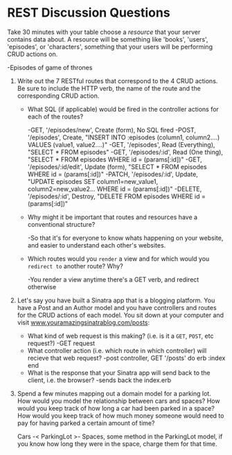 # REST Discussion Questions

Take 30 minutes with your table choose a *resource* that your server contains data about. A resource will be something like 'books', 'users', 'episodes', or 'characters', something that your users will be performing CRUD actions on.

-Episodes of game of thrones

1. Write out the 7 RESTful routes that correspond to the 4 CRUD actions.  Be sure to include the HTTP verb, the name of the route and the corresponding CRUD action.  

   * What SQL (if applicable) would be fired in the controller actions for each of the routes?

       -GET, '/episodes/new', Create (form), No SQL fired
       -POST, '/episodes', Create, "INSERT INTO :episodes (column1, column2....) VALUES (value1, value2....)"
       -GET, '/episodes', Read (Everything), "SELECT * FROM episodes"
       -GET, '/episodes/:id', Read (One thing), "SELECT * FROM episodes WHERE id = (params[:id])"
       -GET, '/episodes/:id/edit', Update (form), "SELECT * FROM episodes WHERE id = (params[:id])"
       -PATCH, '/episodes/:id', Update, "UPDATE episodes SET column1=new_value1, column2=new_value2... WHERE id = (params[:id])"
       -DELETE, '/episodes/:id', Destroy, "DELETE FROM episodes WHERE id = (params[:id])"

   * Why might it be important that routes and resources have a conventional structure?

      -So that it's for everyone to know whats happening on your website, and easier to understand each other's websites.

   * Which routes would you `render` a view and for which would you `redirect to` another route? Why?

      -You render a view anytime there's a GET verb, and redirect otherwise

2. Let's say you have built a Sinatra app that is a blogging platform. You have a Post and an Author model and you have controllers and routes for the CRUD actions of each model. You sit down at your computer and visit www.youramazingsinatrablog.com/posts:

   * What kind of web request is this making? (i.e. is it a `GET`, `POST`, etc request?)
      -GET request
   * What controller action (i.e. which route in which controller) will recieve that web request?
      -post controller,
      GET '/posts' do
        erb :index
      end
   * What is the response that your Sinatra app will send back to the client, i.e. the browser?
      -sends back the index.erb

3. Spend a few minutes mapping out a domain model for a parking lot. How would you model the relationship between cars and spaces? How would you keep track of how long a car had been parked in a space? How would you keep track of how much money someone would need to pay for having parked a certain amount of time?

      Cars  -<  ParkingLot   >-   Spaces, some method in the ParkingLot model, if you know how long they were in the space, charge them for that time.
